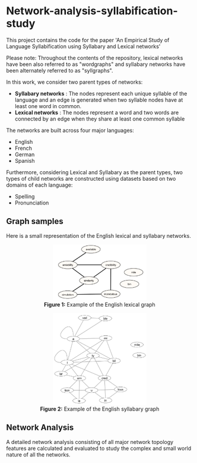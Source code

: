 # Network-analysis-syllabification-study
This project contains the code for the paper 'An Empirical Study of Language Syllabification using Syllabary and
Lexical networks'

Please note: Throughout the contents of the repository, lexical networks have been also referred to as "wordgraphs" and syllabary networks have been alternately referred to as "syllgraphs".

In this work, we consider two parent types of networks:
- **Syllabary networks** : The nodes represent each unique syllable of the language and an edge is generated when two syllable nodes have at least one word in common.
- **Lexical networks** : The nodes represent a word and two words are connected by an edge when they share at least one common syllable

The networks are built across four major languages:
- English
- French
- German
- Spanish

Furthermore, considering Lexical and Syllabary as the parent types, two types of child networks are constructed using datasets based on two domains of each language:

- Spelling
- Pronunciation

## Graph samples
Here is a small representation of the English lexical and syllabary networks. 


<p align="center">
  <img src="Graph%20images/Graph-example/wordgraph-eg.PNG" alt="lexgraph" style="width:50%;">
  <br>
  <b>Figure 1:</b> Example of the English lexical graph
</p>

<p align="center">
  <img src="Graph%20images/Graph-example/syllgraph-eg.PNG" alt="syllgraph" style="width:50%;">
  <br>
  <b>Figure 2:</b> Example of the English syllabary graph
</p>

## Network Analysis

A detailed network analysis consisting of all major network topology features are calculated and evaluated to study the complex and small world nature of all the networks. 